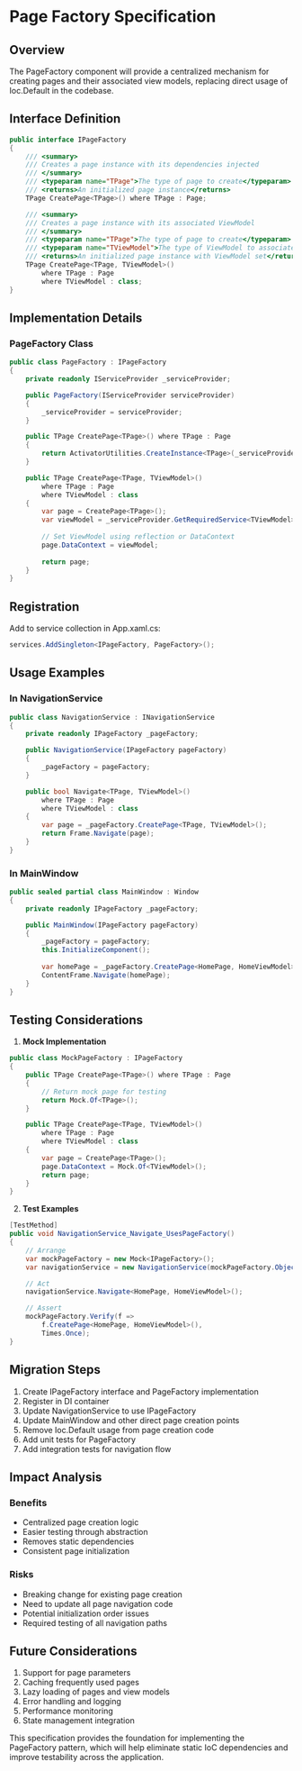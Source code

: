 # Page Factory Specification

## Overview
The PageFactory component will provide a centralized mechanism for creating pages and their associated view models, replacing direct usage of Ioc.Default in the codebase.

## Interface Definition

```csharp
public interface IPageFactory
{
    /// <summary>
    /// Creates a page instance with its dependencies injected
    /// </summary>
    /// <typeparam name="TPage">The type of page to create</typeparam>
    /// <returns>An initialized page instance</returns>
    TPage CreatePage<TPage>() where TPage : Page;

    /// <summary>
    /// Creates a page instance with its associated ViewModel
    /// </summary>
    /// <typeparam name="TPage">The type of page to create</typeparam>
    /// <typeparam name="TViewModel">The type of ViewModel to associate</typeparam>
    /// <returns>An initialized page instance with ViewModel set</returns>
    TPage CreatePage<TPage, TViewModel>() 
        where TPage : Page
        where TViewModel : class;
}
```

## Implementation Details

### PageFactory Class

```csharp
public class PageFactory : IPageFactory
{
    private readonly IServiceProvider _serviceProvider;

    public PageFactory(IServiceProvider serviceProvider)
    {
        _serviceProvider = serviceProvider;
    }

    public TPage CreatePage<TPage>() where TPage : Page
    {
        return ActivatorUtilities.CreateInstance<TPage>(_serviceProvider);
    }

    public TPage CreatePage<TPage, TViewModel>() 
        where TPage : Page
        where TViewModel : class
    {
        var page = CreatePage<TPage>();
        var viewModel = _serviceProvider.GetRequiredService<TViewModel>();
        
        // Set ViewModel using reflection or DataContext
        page.DataContext = viewModel;
        
        return page;
    }
}
```

## Registration

Add to service collection in App.xaml.cs:

```csharp
services.AddSingleton<IPageFactory, PageFactory>();
```

## Usage Examples

### In NavigationService

```csharp
public class NavigationService : INavigationService 
{
    private readonly IPageFactory _pageFactory;

    public NavigationService(IPageFactory pageFactory)
    {
        _pageFactory = pageFactory;
    }

    public bool Navigate<TPage, TViewModel>() 
        where TPage : Page
        where TViewModel : class
    {
        var page = _pageFactory.CreatePage<TPage, TViewModel>();
        return Frame.Navigate(page);
    }
}
```

### In MainWindow

```csharp
public sealed partial class MainWindow : Window
{
    private readonly IPageFactory _pageFactory;

    public MainWindow(IPageFactory pageFactory)
    {
        _pageFactory = pageFactory;
        this.InitializeComponent();
        
        var homePage = _pageFactory.CreatePage<HomePage, HomeViewModel>();
        ContentFrame.Navigate(homePage);
    }
}
```

## Testing Considerations

1. **Mock Implementation**
```csharp
public class MockPageFactory : IPageFactory
{
    public TPage CreatePage<TPage>() where TPage : Page
    {
        // Return mock page for testing
        return Mock.Of<TPage>();
    }

    public TPage CreatePage<TPage, TViewModel>() 
        where TPage : Page
        where TViewModel : class
    {
        var page = CreatePage<TPage>();
        page.DataContext = Mock.Of<TViewModel>();
        return page;
    }
}
```

2. **Test Examples**
```csharp
[TestMethod]
public void NavigationService_Navigate_UsesPageFactory()
{
    // Arrange
    var mockPageFactory = new Mock<IPageFactory>();
    var navigationService = new NavigationService(mockPageFactory.Object);

    // Act
    navigationService.Navigate<HomePage, HomeViewModel>();

    // Assert
    mockPageFactory.Verify(f => 
        f.CreatePage<HomePage, HomeViewModel>(), 
        Times.Once);
}
```

## Migration Steps

1. Create IPageFactory interface and PageFactory implementation
2. Register in DI container
3. Update NavigationService to use IPageFactory
4. Update MainWindow and other direct page creation points
5. Remove Ioc.Default usage from page creation code
6. Add unit tests for PageFactory
7. Add integration tests for navigation flow

## Impact Analysis

### Benefits
- Centralized page creation logic
- Easier testing through abstraction
- Removes static dependencies
- Consistent page initialization

### Risks
- Breaking change for existing page creation
- Need to update all page navigation code
- Potential initialization order issues
- Required testing of all navigation paths

## Future Considerations

1. Support for page parameters
2. Caching frequently used pages
3. Lazy loading of pages and view models
4. Error handling and logging
5. Performance monitoring
6. State management integration

This specification provides the foundation for implementing the PageFactory pattern, which will help eliminate static IoC dependencies and improve testability across the application.